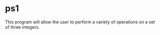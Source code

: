 # ps1
This program will allow the user to perform a variety of operations on a set of three integers.

